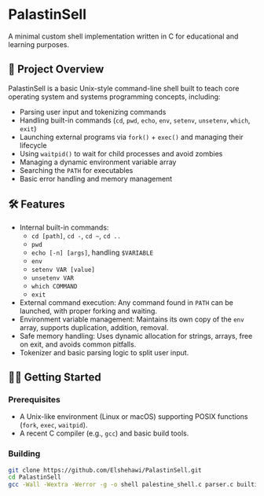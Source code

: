 # PalastinSell

A minimal custom shell implementation written in C for educational and learning purposes.

## 🌟 Project Overview

PalastinSell is a basic Unix-style command-line shell built to teach core operating system and systems programming concepts, including:
- Parsing user input and tokenizing commands  
- Handling built-in commands (`cd`, `pwd`, `echo`, `env`, `setenv`, `unsetenv`, `which`, `exit`)  
- Launching external programs via `fork()` + `exec()` and managing their lifecycle  
- Using `waitpid()` to wait for child processes and avoid zombies  
- Managing a dynamic environment variable array  
- Searching the `PATH` for executables  
- Basic error handling and memory management  

## 🛠️ Features

- Internal built-in commands:  
  - `cd [path]`, `cd -`, `cd ~`, `cd ..`  
  - `pwd`  
  - `echo [-n] [args]`, handling `$VARIABLE`  
  - `env`  
  - `setenv VAR [value]`  
  - `unsetenv VAR`  
  - `which COMMAND`  
  - `exit`  
- External command execution: Any command found in `PATH` can be launched, with proper forking and waiting.  
- Environment variable management: Maintains its own copy of the `env` array, supports duplication, addition, removal.  
- Safe memory handling: Uses dynamic allocation for strings, arrays, free on exit, and avoids common pitfalls.  
- Tokenizer and basic parsing logic to split user input.

## 🧑‍💻 Getting Started

### Prerequisites
- A Unix-like environment (Linux or macOS) supporting POSIX functions (`fork`, `exec`, `waitpid`).
- A recent C compiler (e.g., `gcc`) and basic build tools.

### Building
```bash
git clone https://github.com/Elshehawi/PalastinSell.git
cd PalastinSell
gcc -Wall -Wextra -Werror -g -o shell palestine_shell.c parser.c builtins.c utils.c
